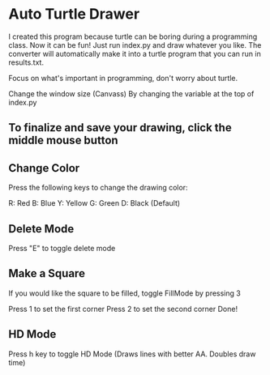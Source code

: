 # Auto Turtle Drawer


I created this program because turtle can be boring during a programming class.
Now it can be fun! Just run index.py and draw whatever you like. The converter will automatically make it into a turtle program that you can run in results.txt.

Focus on what's important in programming, don't worry about turtle.

Change the window size (Canvass) By changing the variable at the top of index.py

## To finalize and save your drawing, click the middle mouse button


## Change Color

Press the following keys to change the drawing color:

R: Red
B: Blue
Y: Yellow
G: Green
D: Black (Default)

## Delete Mode

Press "E" to toggle delete mode

## Make a Square

If you would like the square to be filled, toggle FillMode by pressing 3

Press 1 to set the first corner
Press 2 to set the second corner
Done!

## HD Mode

Press h key to toggle HD Mode
(Draws lines with better AA. Doubles draw time)
